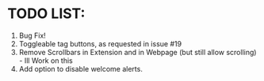 # TODO LIST:
1. Bug Fix!
2. Toggleable tag buttons, as requested in issue #19
3. Remove Scrollbars in Extension and in Webpage (but still allow scrolling) - Ill Work on this
5. Add option to disable welcome alerts.
